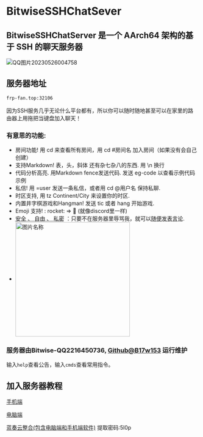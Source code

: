 # BitwiseSSHChatSever
## BitwiseSSHChatServer 是一个 AArch64 架构的基于 SSH 的聊天服务器

![QQ图片20230526004758](https://picdl.sunbangyan.cn/2023/05/26/smc3e.png)
## 服务器地址

```bash
frp-fan.top:32106
```

因为SSH服务几乎无论什么平台都有，所以你可以随时随地甚至可以在家里的路由器上用拖把当键盘加入聊天！
### 有意思的功能:
- 房间功能! 用 cd 来查看所有房间，用 cd #房间名 加入房间（如果没有会自己创建）
- 支持Markdown! 表，头，斜体 还有杂七杂八的东西. 用 \n 换行
- 代码分析高亮. 用Markdown fence发送代码. 发送 eg-code 以查看示例代码示例
- 私信! 用 =user <msg> 发送一条私信，或者用 cd @用户名 保持私聊.
- 时区支持, 用 tz Continent/City 来设置你的时区.
- 内置井字棋游戏和Hangman! 发送 tic 或者 hang <word>开始游戏.
- Emoji 支持! : rocket: => 🚀  (就像discord里一样)
-  <abbr title="Hyper Text Markup Language">安全 、 自由 、 私密</abbr> ：只要不在服务器里辱骂我，就可以<abbr title="World Wide Web Consortium">随便发表言论</abbr>.
- <img src="https://picdl.sunbangyan.cn/2023/05/26/j3ojx.png" width = "300" height = "300" alt="图片名称" align=center />
  
### 服务器由Bitwise-QQ2216450736, [Github@B17w153](https://GITHUB.COM/B17w153) 运行维护
输入`help`查看公告，输入`cmds`查看常用指令。
  
## 加入服务器教程
  [手机端](mobile.md)
  
  [电脑端](https://)
  
  
[蓝奏云整合(包含电脑端和手机端软件)](https://bitwise.lanzoum.com/b0425ngkb) 提取密码:5l0p
